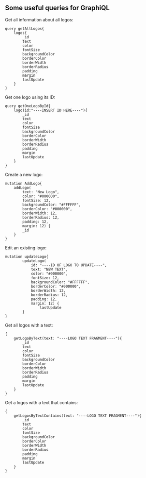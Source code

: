 ## Some useful queries for GraphiQL

Get all information about all logos:

    query getAllLogos{
        logos{
            _id
            text
            color
            fontSize
            backgroundColor
            borderColor
            borderWidth
            borderRadius
            padding
            margin
            lastUpdate
        }
    }

Get one logo using its ID:

    query getOneLogoById{
        logo(id:"----INSERT ID HERE----"){
            _id
            text
            color
            fontSize
            backgroundColor
            borderColor
            borderWidth
            borderRadius
            padding
            margin
            lastUpdate
        }
    }

Create a new logo:

    mutation AddLogo{
        addLogo(
            text: "New Logo",
            color: "#000000",
            fontSize: 12,
            backgroundColor: "#FFFFFF",
            borderColor: "#000000",
            borderWidth: 12,
            borderRadius: 12,
            padding: 12,
            margin: 12) {
            _id
        }
    }

Edit an existing logo:

    mutation updateLogo{
            updateLogo(
                id: "----ID OF LOGO TO UPDATE----",
                text: "NEW TEXT",
                color: "#000000",
                fontSize: 12,
                backgroundColor: "#FFFFFF",
                borderColor: "#000000",
                borderWidth: 12,
                borderRadius: 12,
                padding: 12,
                margin: 12) {
                    lastUpdate
            }
    }

Get all logos with a text:

    {
        getLogoByText(text: "----LOGO TEXT FRAGMENT----"){
            _id
            text
            color
            fontSize
            backgroundColor
            borderColor
            borderWidth
            borderRadius
            padding
            margin
            lastUpdate
        }
    }

Get a logos with a text that contains:

    {
        getLogosByTextContains(text: "----LOGO TEXT FRAGMENT----"){
            _id
            text
            color
            fontSize
            backgroundColor
            borderColor
            borderWidth
            borderRadius
            padding
            margin
            lastUpdate
        }
    }